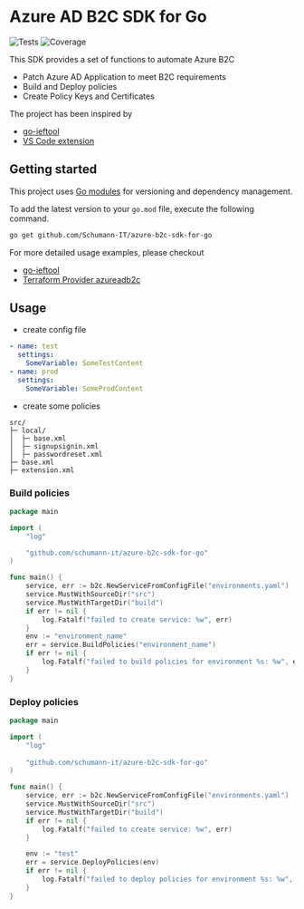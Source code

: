 # Azure AD B2C SDK for Go

![Tests](https://github.com/Schumann-IT/azure-b2c-sdk-for-go/actions/workflows/test.yml/badge.svg)
![Coverage](https://img.shields.io/badge/Coverage-53.8%25-yellow)

This SDK provides a set of functions to automate Azure B2C

* Patch Azure AD Application to meet B2C requirements
* Build and Deploy policies
* Create Policy Keys and Certificates

The project has been inspired by

* [go-ieftool](https://github.com/judedaryl/go-ieftool)
* [VS Code extension](https://github.com/azure-ad-b2c/vscode-extension)

## Getting started

This project uses [Go modules](https://github.com/golang/go/wiki/Modules) for versioning and dependency management.

To add the latest version to your `go.mod` file, execute the following command.

```bash
go get github.com/Schumann-IT/azure-b2c-sdk-for-go
```

For more detailed usage examples, please checkout

- [go-ieftool](https://github.com/Schumann-IT/go-ieftool)
- [Terraform Provider azureadb2c](https://github.com/Schumann-IT/terraform-provider-azureadb2c)

## Usage

* create config file

```yaml
- name: test
  settings:
    SomeVariable: SomeTestContent 
- name: prod
  settings:
    SomeVariable: SomeProdContent 
```

* create some policies

```pre
src/
├─ local/
│  ├─ base.xml 
│  ├─ signupsignin.xml 
│  ├─ passwordreset.xml
├─ base.xml 
├─ extension.xml 

```

### Build policies

```go
package main

import (
	"log"

	"github.com/schumann-it/azure-b2c-sdk-for-go"
)

func main() {
	service, err := b2c.NewServiceFromConfigFile("environments.yaml")
	service.MustWithSourceDir("src")
	service.MustWithTargetDir("build")
	if err != nil {
		log.Fatalf("failed to create service: %w", err)
	}
	env := "environment_name"
	err = service.BuildPolicies("environment_name")
	if err != nil {
		log.Fatalf("failed to build policies for environment %s: %w", env, err)
	}
}
```

### Deploy policies

```go
package main

import (
	"log"
	
	"github.com/schumann-it/azure-b2c-sdk-for-go"
)

func main() {
    service, err := b2c.NewServiceFromConfigFile("environments.yaml")
	service.MustWithSourceDir("src")
	service.MustWithTargetDir("build")
    if err != nil {
		log.Fatalf("failed to create service: %w", err)
    }

	env := "test"
    err = service.DeployPolicies(env)
    if err != nil {
		log.Fatalf("failed to deploy policies for environment %s: %w", env, err)
    }
}
```
